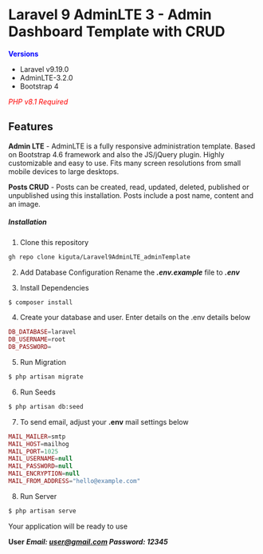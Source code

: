 # Laravel 9 AdminLTE 3 - Admin Dashboard Template with CRUD

<span style="color:blue;">**Versions**</span>
- Laravel v9.19.0 
- AdminLTE-3.2.0
- Bootstrap 4

<span style="color:red;">*PHP v8.1 Required*</span>

## Features
**Admin LTE** - AdminLTE is a fully responsive administration template. Based on Bootstrap 4.6 framework and also the JS/jQuery plugin. Highly customizable and easy to use. Fits many screen resolutions from small mobile devices to large desktops.


**Posts CRUD** - Posts can be created, read, updated, deleted, published or unpublished using this installation. Posts include a post name, content and an image.

##### Installation
1. Clone this repository
````sh
gh repo clone kiguta/Laravel9AdminLTE_adminTemplate
````

2. Add Database Configuration
Rename the ***.env.example*** file to ***.env***

3. Install Dependencies
````sh
$ composer install
````

4. Create your database and user. Enter details on the .env details below
```php
DB_DATABASE=laravel
DB_USERNAME=root
DB_PASSWORD=
```

5. Run Migration
````sh
$ php artisan migrate
````

6. Run Seeds
````sh
$ php artisan db:seed
````

7. To send email, adjust your **.env** mail settings below
```php
MAIL_MAILER=smtp
MAIL_HOST=mailhog
MAIL_PORT=1025
MAIL_USERNAME=null
MAIL_PASSWORD=null
MAIL_ENCRYPTION=null
MAIL_FROM_ADDRESS="hello@example.com"
```

8. Run Server
````sh
$ php artisan serve
````

Your application will be ready to use

**User**
***Email: user@gmail.com
Password: 12345***
